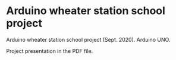 # Arduino wheater station school project
Arduino wheater station school project (Sept. 2020). Arduino UNO.

Project presentation in the PDF file.
